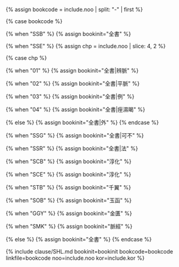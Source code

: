 <!--원문인용 시작-->

{% assign bookcode = include.noo | split: "-" | first %}

{% case bookcode %}

<!-- 상한론 -->
{% when "SSB" %}
{% assign bookinit="全書" %}


<!-- 상한례 -->
{% when "SSE" %}
{% assign chp = include.noo | slice: 4, 2 %}

<!-- sub case -->
{% case chp %}

<!-- 변맥법 -->
{% when "01" %}
{% assign bookinit="全書|辨脈" %}

<!-- 평맥법 -->
{% when "02" %}
{% assign bookinit="全書|平脈" %}

<!-- 상한례 -->
{% when "03" %}
{% assign bookinit="全書|例" %}

<!-- 치습갈 -->
{% when "04" %}
{% assign bookinit="全書|痓濕暍" %}

{% else %}
{% assign bookinit="全書|外" %}
{% endcase %}
<!-- sub case end -->

<!-- 가불가 -->
{% when "SSG" %}
{% assign bookinit="全書|可不" %}

<!-- 법 -->
{% when "SSR" %}
{% assign bookinit="全書|法" %}

<!-- 순화본 -->
{% when "SCB" %}
{% assign bookinit="淳化" %}

<!-- 순화본 기타 -->
{% when "SCE" %}
{% assign bookinit="淳化" %}

<!-- 당본 -->
{% when "STB" %}
{% assign bookinit="千翼" %}

<!-- 금궤옥함경 -->
{% when "SOB" %}
{% assign bookinit="玉函" %}

<!-- 금궤요략 -->
{% when "GGY" %}
{% assign bookinit="金匱" %}

<!-- 맥경 -->
{% when "SMK" %}
{% assign bookinit="脈經" %}

<!-- 상한론 -->
{% else %}
{% assign bookinit="全書" %}
{% endcase %}

{% include clause/SHL.md bookinit=bookinit bookcode=bookcode linkfile=bookcode noo=include.noo kor=include.kor %}
<!--원문인용 끝-->
